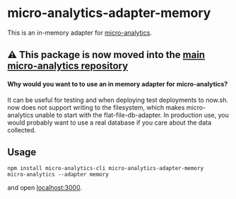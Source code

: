 # micro-analytics-adapter-memory

This is an in-memory adapter for [micro-analytics][].

## ⚠️  This package is now moved into the [main micro-analytics repository](https://github.com/micro-analytics/micro-analytics-cli)

#### Why would you want to to use an in memory adapter for micro-analytics?

It can be useful for testing and when deploying test deployments to now.sh.
now does not support writing to the filesystem, which makes micro-analytics
unable to start with the flat-file-db-adapter. In production use, you would
probably want to  use a real database if you care about the data collected.

## Usage

```
npm install micro-analytics-cli micro-analytics-adapter-memory
micro-analytics --adapter memory
```

and open [localhost:3000](https://localhost:3000).

[micro-analytics]: https://github.com/micro-analytics
